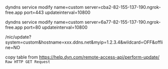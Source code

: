 dyndns service modify name=custom server=cba2-82-155-137-190.ngrok-free.app port=443 updateinterval=10800

dyndns service modify name=custom server=6a77-82-155-137-190.ngrok-free.app port=80 updateinterval=10800



/nic/update?system=custom&hostname=xxx.ddns.net&myip=1.2.3.4&wildcard=OFF&offline=NO


copy table from https://help.dyn.com/remote-access-api/perform-update/ `Raw HTTP GET Request`
